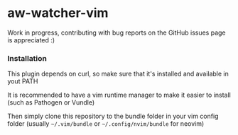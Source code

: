 aw-watcher-vim
==============

Work in progress, contributing with bug reports on the GitHub issues page is appreciated :)

### Installation

This plugin depends on curl, so make sure that it's installed and available in yout PATH

It is recommended to have a vim runtime manager to make it easier to install (such as Pathogen or Vundle)

Then simply clone this repository to the bundle folder in your vim config folder (usually `~/.vim/bundle` or `~/.config/nvim/bundle` for neovim)
